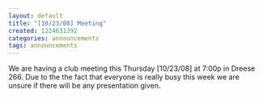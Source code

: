 ```yaml
---
layout: default
title: "[10/23/08] Meeting"
created: 1224631392
categories: announcements
tags: announcements
---
```

We are having a club meeting this Thursday [10/23/08] at 7:00p in Dreese 266. Due to the the fact that everyone is really busy this week we are unsure if there will be any presentation given.
